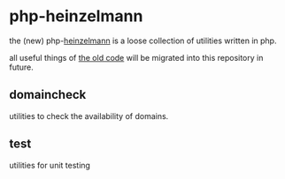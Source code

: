 php-heinzelmann
===============

the (new) php-[heinzelmann](http://en.wikipedia.org/wiki/Heinzelm%C3%A4nnchen) is a loose collection of utilities written in php.

all useful things of [the old code](http://www.heise.de/download/php-heinzelmann-1158223.html) will be migrated into this repository in future.

## domaincheck

utilities to check the availability of domains.

## test

utilities for unit testing
